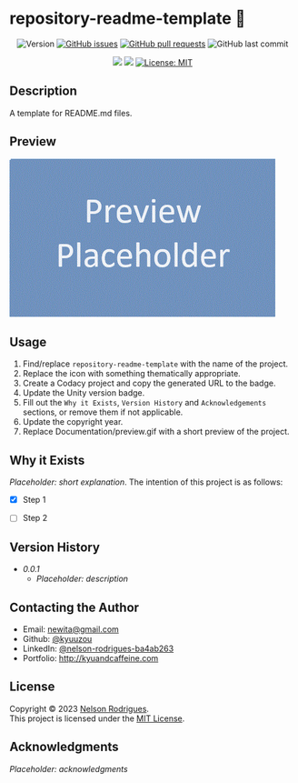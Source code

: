 # repository-readme-template 📖

<p align="center">
  <img alt="Version" src="https://img.shields.io/github/v/tag/kyuuzou/repository-readme-template?label=version" />
  <a href="https://github.com/kyuuzou/repository-readme-template/issues" target="_blank">
     <img alt="GitHub issues" src ="https://img.shields.io/github/issues-raw/kyuuzou/repository-readme-template" /></a>
  <a href="https://github.com/kyuuzou/repository-readme-template/pulls" target="_blank">
   <img alt="GitHub pull requests" src ="https://img.shields.io/github/issues-pr-raw/kyuuzou/repository-readme-template" /></a>
  <img alt="GitHub last commit" src ="https://img.shields.io/github/last-commit/kyuuzou/repository-readme-template" />
</p>
<p align="center">
  <a href="https://www.codacy.com/gh/kyuuzou/repository-readme-template/dashboard?utm_source=github.com&amp;utm_medium=referral&amp;utm_content=kyuuzou/repository-readme-template&amp;utm_campaign=Badge_Grade"><img src="https://app.codacy.com/project/badge/Grade/0e148b21eaa742448a210882d88a9f0c"/></a>
  <a href="https://unity3d.com/get-unity/download/archive" target="_blank"><img src="https://img.shields.io/badge/Unity-2021.3-blue" /></a>
  <a href="https://github.com/kyuuzou/repository-readme-template/blob/master/LICENSE" target="_blank">
    <img alt="License: MIT" src="https://img.shields.io/badge/License-MIT-blue.svg" /></a>
</p>

## Description
A template for README.md files.

## Preview

![Preview](https://github.com/kyuuzou/repository-readme-template/blob/main/Documentation/preview.gif?raw=true)

## Usage
1. Find/replace `repository-readme-template` with the name of the project.
2. Replace the icon with something thematically appropriate.
3. Create a Codacy project and copy the generated URL to the badge.
4. Update the Unity version badge.
5. Fill out the `Why it Exists`, `Version History` and `Acknowledgements` sections, or remove them if not applicable.
6. Update the copyright year.
7. Replace Documentation/preview.gif with a short preview of the project.

## Why it Exists

_Placeholder: short explanation_. The intention of this project is as follows:  

- [x] Step 1
- [ ] Step 2


## Version History

* *0.0.1*
    * _Placeholder: description_

## Contacting the Author

* Email: newita@gmail.com
* Github: [@kyuuzou](https://github.com/kyuuzou)
* LinkedIn: [@nelson-rodrigues-ba4ab263](https://linkedin.com/in/nelson-rodrigues-ba4ab263)
* Portfolio: http://kyuandcaffeine.com

## License

Copyright © 2023 [Nelson Rodrigues](https://github.com/kyuuzou).<br />
This project is licensed under the [MIT License](https://opensource.org/licenses/MIT).

## Acknowledgments
_Placeholder: acknowledgments_